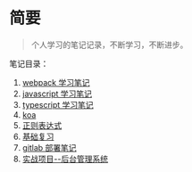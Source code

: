 # 简要

> 个人学习的笔记记录，不断学习，不断进步。

笔记目录：

1. [webpack 学习笔记](/webpack/README.md ':target=_self')
2. [javascript 学习笔记](/javascript/README.md ':target=_self')
3. [typescript 学习笔记](/typescript/README.md ':target=_self')
4. [koa](/koa/README.md ':target=_self')
5. [正则表达式](/Regexp/README.md ':target=_self')
6. [基础复习](/interview/REAMDE.md ':target=_self')
7. [gitlab 部署笔记](/gitlab/README.md ':target=_self')
8. [实战项目--后台管理系统](/vue3-admin/README.md ':target=_self')
